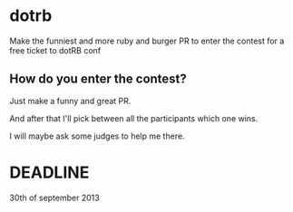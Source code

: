 dotrb
=====

Make the funniest and more ruby and burger PR to enter the contest for a free ticket to dotRB conf

How do you enter the contest?
-----------------------------
Just make a funny and great PR.

And after that I'll pick between all the participants which one wins.

I will maybe ask some judges to help me there.

DEADLINE
========
30th of september 2013
